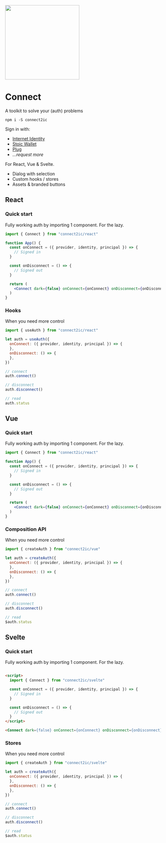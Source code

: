 <img height=240 src="https://i.imgur.com/gjyJF4g.png" />

# Connect

A toolkit to solve your (auth) problems

```
npm i -S connect2ic
```

Sign in with:

- [Internet Identity](https://identity.ic0.app/)
- [Stoic Wallet](https://plugwallet.ooo/)
- [Plug](https://plugwallet.ooo/)
- *...request more*

For React, Vue & Svelte.

- Dialog with selection
- Custom hooks / stores
- Assets & branded buttons

## React

### Quick start
Fully working auth by importing 1 component. For the lazy.
```jsx
import { Connect } from "connect2ic/react"

function App() {
  const onConnect = ({ provider, identity, principal }) => {
    // Signed in
  }

  const onDisconnect = () => {
    // Signed out
  }

  return (
    <Connect dark={false} onConnect={onConnect} onDisconnect={onDisconnect} style={{/* custom styles */ }} />
  )
}
```

### Hooks
When you need more control
```jsx
import { useAuth } from "connect2ic/react"

let auth = useAuth({
  onConnect: ({ provider, identity, principal }) => {
  },
  onDisconnect: () => {
  },
})

// connect
auth.connect()

// disconnect
auth.disconnect()

// read
auth.status
```

## Vue
### Quick start
Fully working auth by importing 1 component. For the lazy.

```jsx
import { Connect } from "connect2ic/react"

function App() {
  const onConnect = ({ provider, identity, principal }) => {
    // Signed in
  }

  const onDisconnect = () => {
    // Signed out
  }

  return (
    <Connect dark={false} onConnect={onConnect} onDisconnect={onDisconnect} style={{/* custom styles */ }} />
  )
}
```

### Composition API
When you need more control
```jsx
import { createAuth } from "connect2ic/vue"

let auth = createAuth({
  onConnect: ({ provider, identity, principal }) => {
  },
  onDisconnect: () => {
  },
})

// connect
auth.connect()

// disconnect
auth.disconnect()

// read
$auth.status
```

## Svelte
### Quick start
Fully working auth by importing 1 component. For the lazy.

```html

<script>
  import { Connect } from "connect2ic/svelte"

  const onConnect = ({ provider, identity, principal }) => {
    // Signed in
  }

  const onDisconnect = () => {
    // Signed out
  }
</script>

<Connect dark={false} onConnect={onConnect} onDisconnect={onDisconnect} style={{/* custom styles */ }} />
```

### Stores
When you need more control
```jsx
import { createAuth } from "connect2ic/svelte"

let auth = createAuth({
  onConnect: ({ provider, identity, principal }) => {
  },
  onDisconnect: () => {
  },
})

// connect
auth.connect()

// disconnect
auth.disconnect()

// read
$auth.status
```
